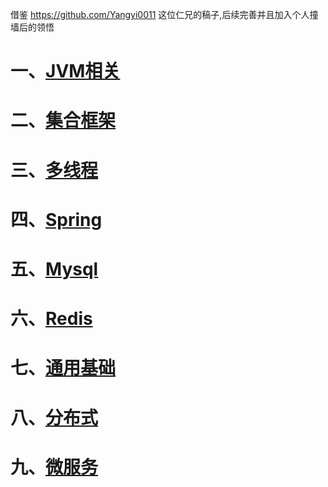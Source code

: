 借鉴 https://github.com/Yangyi0011 这位仁兄的稿子,后续完善并且加入个人撞墙后的领悟

# 一、[JVM相关](file/一、JVM内存模型.md)

# 二、[集合框架](file/二、集合框架.md)

# 三、[多线程](file/三、多线程.md)

# 四、[Spring](file/四、Spring.md)

# 五、[Mysql](file/五、Mysql.md)

# 六、[Redis](file/六、Redis.md)

# 七、[通用基础](file/七、通用基础.md)

# 八、[分布式](file/八、分布式.md)

# 九、[微服务](file/九、微服务.md)
